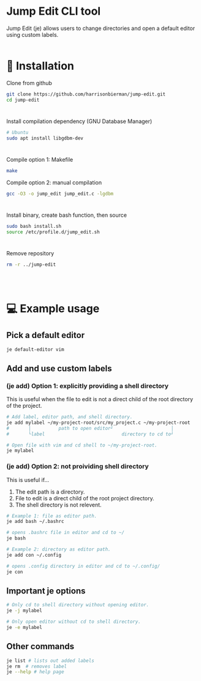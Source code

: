 # Jump Edit CLI tool

Jump Edit (je) allows users to change directories and open a default editor using custom labels.
<br></br>

# 🔧 Installation

Clone from github

```bash
git clone https://github.com/harrisonbierman/jump-edit.git
cd jump-edit
```

#

Install compilation dependency (GNU Database Manager)

```bash
# Ubuntu
sudo apt install libgdbm-dev
```

#

Compile option 1: Makefile

```bash
make
```

Compile option 2: manual compilation

```bash
gcc -O3 -o jump_edit jump_edit.c -lgdbm
```

#

Install binary, create bash function, then source

```bash
sudo bash install.sh
source /etc/profile.d/jump_edit.sh
```

#

Remove repository

```bash
rm -r ../jump-edit
```

<br></br>

# 💻 Example usage

## Pick a default editor

```bash
je default-editor vim
```

## Add and use custom labels

### (je add) Option 1: explicitly providing a shell directory

This is useful when the file to edit is not a direct child of the root directory of the project.

```bash
# Add label, editor path, and shell directory.
je add mylabel ~/my-project-root/src/my_project.c ~/my-project-root
#       │          path to open editor┘                     │
#       └label                            directory to cd to┘

# Open file with vim and cd shell to ~/my-project-root.
je mylabel
```

### (je add) Option 2: not proividing shell directory

This is useful if...

1. The edit path is a directory.
2. File to edit is a direct child of the root project directory.
3. The shell directory is not relevent.

```bash
# Example 1: file as editor path.
je add bash ~/.bashrc

# opens .bashrc file in editor and cd to ~/
je bash

# Example 2: directory as editor path.
je add con ~/.config

# opens .config directory in editor and cd to ~/.config/
je con
```

## Important je options

```bash
# Only cd to shell directory without opening editor.
je -j mylabel

# Only open editor without cd to shell directory.
je -e mylabel
```

## Other commands

```bash
je list # lists out added labels
je rm  # removes label
je --help # help page
```
